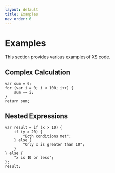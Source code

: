 ```yaml
---
layout: default
title: Examples
nav_order: 6
---
```


# Examples

This section provides various examples of XS code.

## Complex Calculation

```xs
var sum = 0;
for (var i = 0; i < 100; i++) {
    sum += i;
}
return sum;
```

## Nested Expressions

```xs
var result = if (x > 10) {
    if (y > 20) {
        "Both conditions met";
    } else {
        "Only x is greater than 10";
    }
} else {
    "x is 10 or less";
};
result;
```